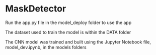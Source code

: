 # MaskDetector

Run the app.py file in the model_deploy folder to use the app

The dataset used to train the model is within the DATA folder

The CNN model was trained and built using the Jupyter Notebook file, model_dev.ipynb, in the models folders
